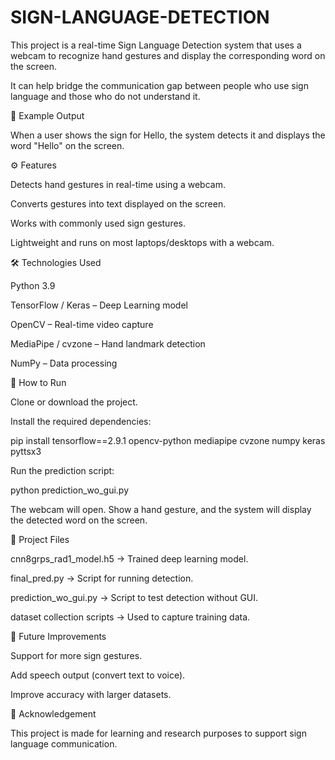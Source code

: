 # SIGN-LANGUAGE-DETECTION 

This project is a real-time Sign Language Detection system that uses a webcam to recognize hand gestures and display the corresponding word on the screen.

It can help bridge the communication gap between people who use sign language and those who do not understand it.

📸 Example Output

When a user shows the sign for Hello, the system detects it and displays the word "Hello" on the screen.


⚙️ Features

Detects hand gestures in real-time using a webcam.

Converts gestures into text displayed on the screen.

Works with commonly used sign gestures.

Lightweight and runs on most laptops/desktops with a webcam.

🛠️ Technologies Used

Python 3.9

TensorFlow / Keras – Deep Learning model

OpenCV – Real-time video capture

MediaPipe / cvzone – Hand landmark detection

NumPy – Data processing

🚀 How to Run

Clone or download the project.

Install the required dependencies:

pip install tensorflow==2.9.1 opencv-python mediapipe cvzone numpy keras pyttsx3


Run the prediction script:

python prediction_wo_gui.py


The webcam will open. Show a hand gesture, and the system will display the detected word on the screen.

📂 Project Files

cnn8grps_rad1_model.h5 → Trained deep learning model.

final_pred.py → Script for running detection.

prediction_wo_gui.py → Script to test detection without GUI.

dataset collection scripts → Used to capture training data.

🔮 Future Improvements

Support for more sign gestures.

Add speech output (convert text to voice).

Improve accuracy with larger datasets.

🙌 Acknowledgement

This project is made for learning and research purposes to support sign language communication.

